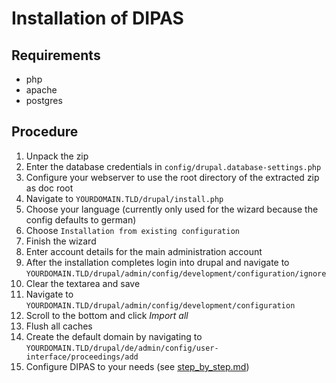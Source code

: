 # Installation of DIPAS

## Requirements
- php
- apache
- postgres

## Procedure
1. Unpack the zip
2. Enter the database credentials in `config/drupal.database-settings.php`
3. Configure your webserver to use the root directory of the extracted zip as doc root
4. Navigate to `YOURDOMAIN.TLD/drupal/install.php`
5. Choose your language (currently only used for the wizard because the config defaults to german)
6. Choose `Installation from existing configuration`
7. Finish the wizard
8. Enter account details for the main administration account
9. After the installation completes login into drupal and navigate to `YOURDOMAIN.TLD/drupal/admin/config/development/configuration/ignore`
10. Clear the textarea and save
11. Navigate to `YOURDOMAIN.TLD/drupal/admin/config/development/configuration`
12. Scroll to the bottom and click *Import all*
13. Flush all caches
14. Create the default domain by navigating to `YOURDOMAIN.TLD/drupal/de/admin/config/user-interface/proceedings/add`
15. Configure DIPAS to your needs (see [step_by_step.md](https://bitbucket.org/geowerkstatt-hamburg/dipas/src/dev/doc/step_by_step.md))

